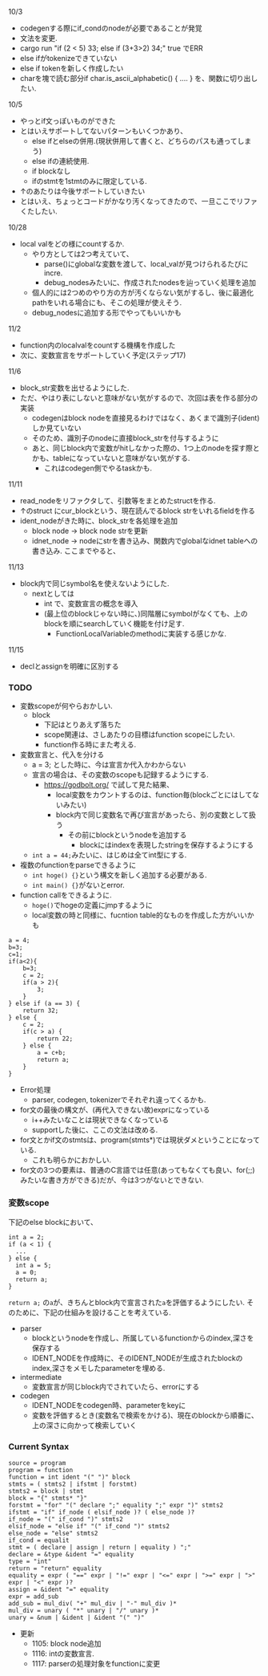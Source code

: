 10/3
* codegenする際にif_condのnodeが必要であることが発覚
* 文法を変更.
* cargo run "if (2 < 5) 33; else if (3+3>2) 34;" true でERR
* else ifがtokenizeできていない
* else if tokenを新しく作成したい
* charを塊で読む部分if char.is_ascii_alphabetic() { .... }
  を、関数に切り出したい.

10/5
* やっとif文っぽいものができた
* とはいえサポートしてないパターンもいくつかあり、
  * else ifとelseの併用.(現状併用して書くと、どちらのパスも通ってしまう)
  * else ifの連続使用.
  * if blockなし
  * ifのstmtを1stmtのみに限定している.
* ↑のあたりは今後サポートしていきたい
* とはいえ、ちょっとコードがかなり汚くなってきたので、一旦ここでリファくたしたい.


10/28
* local valをどの様にcountするか.
  * やり方としては2つ考えていて、
    * parse()にglobalな変数を渡して、local_valが見つけられるたびにincre.
    * debug_nodesみたいに、作成されたnodesを辿っていく処理を追加
  * 個人的には2つめのやり方の方が汚くならない気がするし、後に最適化pathをいれる場合にも、そこの処理が使えそう.
  * debug_nodesに追加する形でやってもいいかも

11/2
* function内のlocalvalをcountする機構を作成した
* 次に、変数宣言をサポートしていく予定(ステップ17)

11/6
* block_str変数を出せるようにした.
* ただ、やはり表にしないと意味がない気がするので、次回は表を作る部分の実装
  * codegenはblock nodeを直接見るわけではなく、あくまで識別子(ident)しか見ていない
  * そのため、識別子のnodeに直接block_strを付与するように
  * あと、同じblock内で変数がhitしなかった際の、1つ上のnodeを探す際とかも、tableになっていないと意味がない気がする.
    * これはcodegen側でやるtaskかも.

11/11
* read_nodeをリファクタして、引数等をまとめたstructを作る.
* ↑のstruct にcur_blockという、現在読んでるblock strをいれるfieldを作る
* ident_nodeがきた時に、block_strを各処理を追加
  * block node -> block node strを更新
  * idnet_node -> nodeにstrを書き込み、関数内でglobalなidnet tableへの書き込み.
ここまでやると、

11/13
* block内で同じsymbol名を使えないようにした.
  * nextとしては
    * int で、変数宣言の概念を導入
    * (最上位のblockじゃない時に、)同階層にsymbolがなくても、上のblockを順にsearchしていく機能を付け足す.
      * FunctionLocalVariableのmethodに実装する感じかな.

11/15
* declとassignを明確に区別する
### TODO
* 変数scopeが何やらおかしい.
  * block
    * 下記はとりあえず落ちた
    * scope関連は、さしあたりの目標はfunction scopeにしたい.
    * function作る時にまた考える.
* 変数宣言と、代入を分ける
  * a = 3; とした時に、今は宣言か代入かわからない
  * 宣言の場合は、その変数のscopeも記録するようにする.
    * https://godbolt.org/ で試して見た結果、
      * local変数をカウントするのは、function毎(blockごとにはしてないみたい)
      * block内で同じ変数名で再び宣言があったら、別の変数として扱う
        * その前にblockというnodeを追加する
          * blockにはindexを表現したstringを保存するようにする
  * `int a = 44;`みたいに、はじめは全てint型にする.
* 複数のfunctionをparseできるように
  * `int hoge() {}`という構文を新しく追加する必要がある.
  * `int main() {}`がないとerror.
* function callをできるように.
  * `hoge()`でhogeの定義にjmpするように
  * local変数の時と同様に、fucntion table的なものを作成した方がいいかも
      
```
a = 4;
b=3;
c=1;
if(a<2){
    b=3;
    c = 2;
    if(a > 2){
        3;
    }
} else if (a == 3) {
    return 32;
} else {
    c = 2;
    if(c > a) {
        return 22;
    } else {
        a = c+b;
        return a;
    }
}
```
* Error処理
  * parser, codegen, tokenizerでそれぞれ違ってくるかも.
* for文の最後の構文が、(再代入できない故)exprになっている
  * i++みたいなことは現状できなくなっている
  * supportした後に、ここの文法は改める.
* for文とかif文のstmtsは、program(stmts*)では現状ダメということになっている.
  * これも明らかにおかしい.
* for文の3つの要素は、普通のC言語では任意(あってもなくても良い、for(;;)みたいな書き方ができる)だが、今は3つがないとできない.

### 変数scope
下記のelse blockにおいて、
```
int a = 2;
if (a < 1) {
  ...
} else {
  int a = 5;
  a = 0;
  return a;
}
```
`return a;` の`a`が、きちんとblock内で宣言された`a`を評価するようにしたい.
そのために、下記の仕組みを設けることを考えている.

* parser
  * blockというnodeを作成し、所属しているfunctionからのindex,深さを保存する
  * IDENT_NODEを作成時に、そのIDENT_NODEが生成されたblockのindex,深さをメモしたparameterを埋める.
* intermediate
  * 変数宣言が同じblock内でされていたら、errorにする
* codegen
  * IDENT_NODEをcodegen時、parameterをkeyに
  * 変数を評価するとき(変数名で検索をかける)、現在のblockから順番に、上の深さに向かって検索していく

### Current Syntax
```
source = program
program = function
function = int ident "(" ")" block
stmts = ( stmts2 | ifstmt | forstmt)
stmts2 = block | stmt
block = "{" stmts* "}"
forstmt = "for" "(" declare ";" equality ";" expr ")" stmts2
ifstmt = "if" if_node ( elsif_node )? ( else_node )?
if_node = "(" if_cond ")" stmts2
elsif_node = "else if" "(" if_cond ")" stmts2
else_node = "else" stmts2
if_cond = equalit
stmt = ( declare | assign | return | equality ) ";"
declare = &type &ident "=" equality
type = "int"
return = "return" equality
equality = expr ( "==" expr | "!=" expr | "<=" expr | ">=" expr | ">" expr | "<" expr )?
assign = &ident "=" equality 
expr = add_sub
add_sub = mul_div( "+" mul_div | "-" mul_div )*
mul_div = unary ( "*" unary | "/" unary )*
unary = &num | &ident | &ident "(" ")"
```

* 更新
  * 1105: block node追加
  * 1116: intの変数宣言.
  * 1117: parserの処理対象をfunctionに変更

  